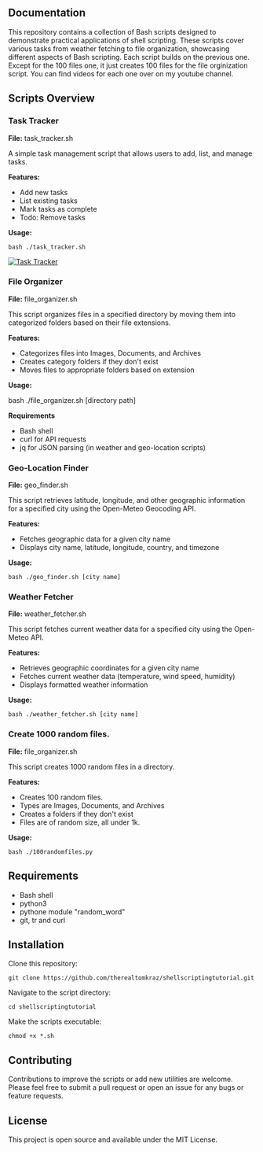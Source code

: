 
## Documentation

This repository contains a collection of Bash scripts designed to demonstrate practical applications of shell scripting. These scripts cover various tasks from weather fetching to file organization, showcasing different aspects of Bash scripting. Each script builds on the previous one. Except for the 100 files one, it just creates 100 files for the file orginization script. You can find videos for each one over on my youtube channel. 

## Scripts Overview

### Task Tracker

**File:** task_tracker.sh

A simple task management script that allows users to add, list, and manage tasks.

**Features:**

* Add new tasks
* List existing tasks
* Mark tasks as complete
* Todo: Remove tasks

**Usage:**

    bash ./task_tracker.sh

[![Task Tracker](https://i.postimg.cc/SsRqpjQT/image.png)](https://www.youtube.com/watch?v=7jsl5ZoylaU)




### File Organizer

**File:** file_organizer.sh

This script organizes files in a specified directory by moving them into categorized folders based on their file extensions.

**Features:**

* Categorizes files into Images, Documents, and Archives
* Creates category folders if they don't exist
* Moves files to appropriate folders based on extension

**Usage:**

bash ./file_organizer.sh [directory path]

**Requirements**
* Bash shell
* curl for API requests
* jq for JSON parsing (in weather and geo-location scripts)

### Geo-Location Finder

**File:** geo_finder.sh

This script retrieves latitude, longitude, and other geographic information for a specified city using the Open-Meteo Geocoding API.

**Features:**

* Fetches geographic data for a given city name
* Displays city name, latitude, longitude, country, and timezone

**Usage:**

    bash ./geo_finder.sh [city name]

### Weather Fetcher

**File:** weather_fetcher.sh

This script fetches current weather data for a specified city using the Open-Meteo API.

**Features:**

* Retrieves geographic coordinates for a given city name
* Fetches current weather data (temperature, wind speed, humidity)
* Displays formatted weather information

**Usage:**

    bash ./weather_fetcher.sh [city name]


### Create 1000 random files. 

**File:** file_organizer.sh

This script creates 1000 random files in a directory. 

**Features:**

* Creates 100 random files.
* Types are Images, Documents, and Archives
* Creates a folders if they don't exist
* Files are of random size, all under 1k.

**Usage:**

    bash ./100randomfiles.py

## Requirements
* Bash shell
* python3
* pythone module "random_word"
* git, tr and curl


## Installation

Clone this repository:

    git clone https://github.com/therealtomkraz/shellscriptingtutorial.git

Navigate to the script directory:

    cd shellscriptingtutorial

Make the scripts executable:

    chmod +x *.sh

    

## Contributing

Contributions to improve the scripts or add new utilities are welcome. Please feel free to submit a pull request or open an issue for any bugs or feature requests. 

## License

This project is open source and available under the MIT License.



